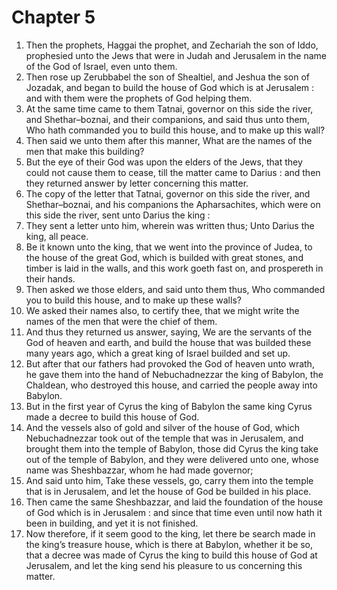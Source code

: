# Chapter 5

1. Then the prophets, Haggai the prophet, and Zechariah the son of Iddo, prophesied unto the Jews that were in Judah and Jerusalem in the name of the God of Israel, even unto them.
2. Then rose up Zerubbabel the son of Shealtiel, and Jeshua the son of Jozadak, and began to build the house of God which is at Jerusalem : and with them were the prophets of God helping them.
3. At the same time came to them Tatnai, governor on this side the river, and Shethar–boznai, and their companions, and said thus unto them, Who hath commanded you to build this house, and to make up this wall?
4. Then said we unto them after this manner, What are the names of the men that make this building?
5. But the eye of their God was upon the elders of the Jews, that they could not cause them to cease, till the matter came to Darius : and then they returned answer by letter concerning this matter.
6. The copy of the letter that Tatnai, governor on this side the river, and Shethar–boznai, and his companions the Apharsachites, which were on this side the river, sent unto Darius the king :
7. They sent a letter unto him, wherein was written thus; Unto Darius the king, all peace.
8. Be it known unto the king, that we went into the province of Judea, to the house of the great God, which is builded with great stones, and timber is laid in the walls, and this work goeth fast on, and prospereth in their hands.
9. Then asked we those elders, and said unto them thus, Who commanded you to build this house, and to make up these walls?
10. We asked their names also, to certify thee, that we might write the names of the men that were the chief of them.
11. And thus they returned us answer, saying, We are the servants of the God of heaven and earth, and build the house that was builded these many years ago, which a great king of Israel builded and set up.
12. But after that our fathers had provoked the God of heaven unto wrath, he gave them into the hand of Nebuchadnezzar the king of Babylon, the Chaldean, who destroyed this house, and carried the people away into Babylon.
13. But in the first year of Cyrus the king of Babylon the same king Cyrus made a decree to build this house of God.
14. And the vessels also of gold and silver of the house of God, which Nebuchadnezzar took out of the temple that was in Jerusalem, and brought them into the temple of Babylon, those did Cyrus the king take out of the temple of Babylon, and they were delivered unto one, whose name was Sheshbazzar, whom he had made governor;
15. And said unto him, Take these vessels, go, carry them into the temple that is in Jerusalem, and let the house of God be builded in his place.
16. Then came the same Sheshbazzar, and laid the foundation of the house of God which is in Jerusalem : and since that time even until now hath it been in building, and yet it is not finished.
17. Now therefore, if it seem good to the king, let there be search made in the king’s treasure house, which is there at Babylon, whether it be so, that a decree was made of Cyrus the king to build this house of God at Jerusalem, and let the king send his pleasure to us concerning this matter.


